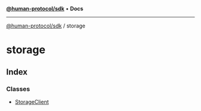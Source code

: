 [**@human-protocol/sdk**](../README.md) • **Docs**

***

[@human-protocol/sdk](../modules.md) / storage

# storage

## Index

### Classes

- [StorageClient](classes/StorageClient.md)
